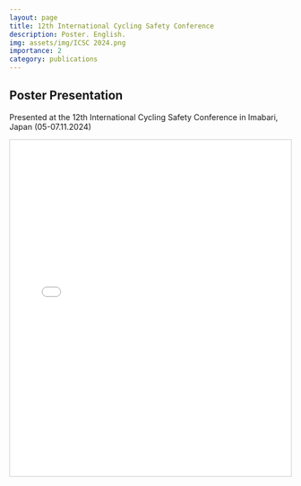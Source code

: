 ```yaml
---
layout: page
title: 12th International Cycling Safety Conference
description: Poster. English.
img: assets/img/ICSC 2024.png
importance: 2
category: publications
---
```


## Poster Presentation

Presented at the 12th International Cycling Safety Conference in Imabari, Japan (05-07.11.2024)

<div style="overflow: auto; height: 600px; border: 1px solid #ccc;">
    <iframe src="/assets/pdf/HKA_Poster_A0-Intl Cycling Conference, Imabari.pdf" width="100%" height="600px" style="border: none;"></iframe>
</div>